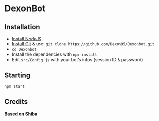 # DexonBot

## Installation

* [Install NodeJS](https://github.com/nodejs/node-v0.x-archive/wiki/Installing-Node.js-via-package-manager?utm_source=%5Bdeliciuos%5D&utm_medium=twitter)
* [Install Git](http://git-scm.com/download/linux) & use: ```git clone https://github.com/Dexon95/Dexonbot.git```
* ```cd Dexonbot```
* Install the dependencies with ```npm install```
* Edit ```src/Config.js``` with your bot's infos (session ID & password)

## Starting

```npm start```

## Credits

**Based on [Shiba](https://github.com/moneypot/shiba)**
